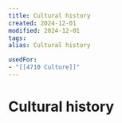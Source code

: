```yaml
---
title: Cultural history
created: 2024-12-01
modified: 2024-12-01
tags: 
alias: Cultural history

usedFor:
- "[[4710 Culture]]"
---
```

# Cultural history
